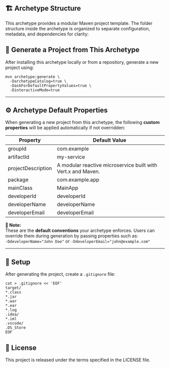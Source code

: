 <h2>🏗️ Archetype Structure</h2>
<p>This archetype provides a modular Maven project template.  
The folder structure inside the archetype is organized to separate configuration, metadata, and dependencies for clarity:</p>

<h2>🧩 Generate a Project from This Archetype</h2>
<p>After installing this archetype locally or from a repository, generate a new project using:</p>

<pre><code>mvn archetype:generate \
  -DarchetypeCatalog=true \
  -DaskForDefaultPropertyValues=true \
  -DinteractiveMode=true
</code></pre>

<hr>

<h2>⚙️ Archetype Default Properties</h2>

<p>When generating a new project from this archetype, the following <b>custom properties</b> will be applied automatically if not overridden:</p>

<table>
  <thead>
    <tr>
      <th>Property</th>
      <th>Default Value</th>
    </tr>
  </thead>
  <tbody>
    <tr><td>groupId</td><td>com.example</td></tr>
    <tr><td>artifactId</td><td>my-service</td></tr>
    <tr><td>projectDescription</td><td>A modular reactive microservice built with Vert.x and Maven.</td></tr>
    <tr><td>package</td><td>com.example.app</td></tr>
    <tr><td>mainClass</td><td>MainApp</td></tr>
    <tr><td>developerId</td><td>developerId</td></tr>
    <tr><td>developerName</td><td>developerName</td></tr>
    <tr><td>developerEmail</td><td>developerEmail</td></tr>
  </tbody>
</table>

<p><b>🧭 Note:</b><br>
These are the <b>default conventions</b> your archetype enforces.  
Users can override them during generation by passing properties such as:<br>
<code>-DdeveloperName="John Doe"</code> or <code>-DdeveloperEmail="john@example.com"</code>
</p>

<hr>

<h2>📝 Setup</h2>

<p>After generating the project, create a <code>.gitignore</code> file:</p>

<pre><code>cat > .gitignore << 'EOF'
target/
*.class
*.jar
*.war
*.ear
*.log
.idea/
*.iml
.vscode/
.DS_Store
EOF
</code></pre>

<h2>📄 License</h2>

<p>This project is released under the terms specified in the LICENSE file.</p>
